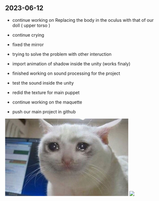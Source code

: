 ## 2023-06-12

- continue working on Replacing the body in the oculus with that of our doll ( upper torso )

- continue crying

- fixed the mirror

- trying to solve the problem with other interuction

- import animation of shadow inside the unity (works finaly)

- finished working on sound processing for the project

- test the sound inside the unity 

- redid the texture for main puppet

- continue working on the maquette 

- push our main project in github

<img src="imagesD/86.png" width="400px">

<img src="imagesD/88.png" width="400px">